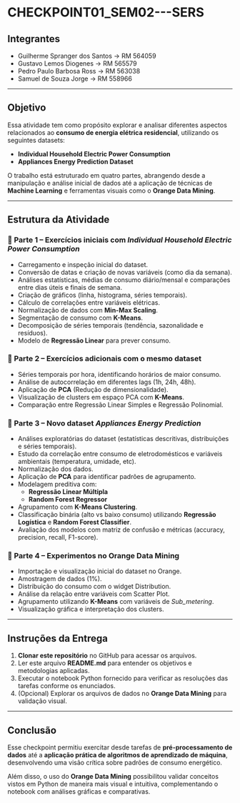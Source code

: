# CHECKPOINT01_SEM02---SERS  

## Integrantes  

- Guilherme Spranger dos Santos -> RM 564059  
- Gustavo Lemos Diogenes -> RM 565579  
- Pedro Paulo Barbosa Ross -> RM 563038  
- Samuel de Souza Jorge -> RM 558966  

---

## Objetivo  

Essa atividade tem como propósito explorar e analisar diferentes aspectos relacionados ao **consumo de energia elétrica residencial**, utilizando os seguintes datasets:  

- **Individual Household Electric Power Consumption**  
- **Appliances Energy Prediction Dataset**  

O trabalho está estruturado em quatro partes, abrangendo desde a manipulação e análise inicial de dados até a aplicação de técnicas de **Machine Learning** e ferramentas visuais como o **Orange Data Mining**.  

---

## Estrutura da Atividade  

### 🔹 Parte 1 – Exercícios iniciais com *Individual Household Electric Power Consumption*  
- Carregamento e inspeção inicial do dataset.  
- Conversão de datas e criação de novas variáveis (como dia da semana).  
- Análises estatísticas, médias de consumo diário/mensal e comparações entre dias úteis e finais de semana.  
- Criação de gráficos (linha, histograma, séries temporais).  
- Cálculo de correlações entre variáveis elétricas.  
- Normalização de dados com **Min-Max Scaling**.  
- Segmentação de consumo com **K-Means**.  
- Decomposição de séries temporais (tendência, sazonalidade e resíduos).  
- Modelo de **Regressão Linear** para prever consumo.  

### 🔹 Parte 2 – Exercícios adicionais com o mesmo dataset  
- Séries temporais por hora, identificando horários de maior consumo.  
- Análise de autocorrelação em diferentes lags (1h, 24h, 48h).  
- Aplicação de **PCA** (Redução de dimensionalidade).  
- Visualização de clusters em espaço PCA com **K-Means**.  
- Comparação entre Regressão Linear Simples e Regressão Polinomial.  

### 🔹 Parte 3 – Novo dataset *Appliances Energy Prediction*  
- Análises exploratórias do dataset (estatísticas descritivas, distribuições e séries temporais).  
- Estudo da correlação entre consumo de eletrodomésticos e variáveis ambientais (temperatura, umidade, etc).  
- Normalização dos dados.  
- Aplicação de **PCA** para identificar padrões de agrupamento.  
- Modelagem preditiva com:  
  - **Regressão Linear Múltipla**  
  - **Random Forest Regressor**  
- Agrupamento com **K-Means Clustering**.  
- Classificação binária (alto vs baixo consumo) utilizando **Regressão Logística** e **Random Forest Classifier**.  
- Avaliação dos modelos com matriz de confusão e métricas (accuracy, precision, recall, F1-score).  

### 🔹 Parte 4 – Experimentos no Orange Data Mining  
- Importação e visualização inicial do dataset no Orange.  
- Amostragem de dados (1%).  
- Distribuição do consumo com o widget Distribution.  
- Análise da relação entre variáveis com Scatter Plot.  
- Agrupamento utilizando **K-Means** com variáveis de *Sub_metering*.  
- Visualização gráfica e interpretação dos clusters.  

---

## Instruções da Entrega  

1. **Clonar este repositório** no GitHub para acessar os arquivos.  
2. Ler este arquivo **README.md** para entender os objetivos e metodologias aplicadas.  
3. Executar o notebook Python fornecido para verificar as resoluções das tarefas conforme os enunciados.  
4. (Opcional) Explorar os arquivos de dados no **Orange Data Mining** para validação visual.  

---

## Conclusão  

Esse checkpoint permitiu exercitar desde tarefas de **pré-processamento de dados** até a **aplicação prática de algoritmos de aprendizado de máquina**, desenvolvendo uma visão crítica sobre padrões de consumo energético.  

Além disso, o uso do **Orange Data Mining** possibilitou validar conceitos vistos em Python de maneira mais visual e intuitiva, complementando o notebook com análises gráficas e comparativas.
